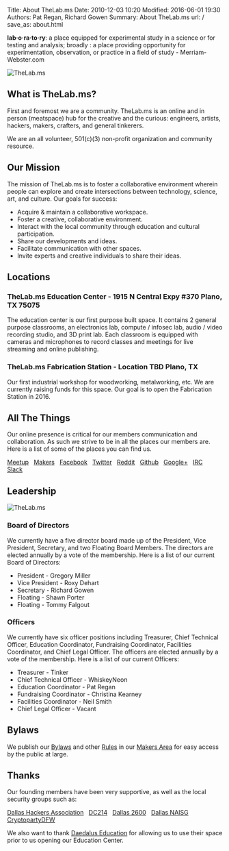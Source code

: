 Title: About TheLab.ms
Date: 2010-12-03 10:20
Modified: 2016-06-01 19:30
Authors: Pat Regan, Richard Gowen
Summary: About TheLab.ms
url: /
save_as: about.html

**lab·o·ra·to·ry**: a place equipped for experimental study in a science or for testing and analysis;  broadly : a place providing opportunity for experimentation, observation, or practice in a field of study - Merriam-Webster.com

![TheLab.ms]({filename}/images/TheLab-Founders.jpg)

## What is TheLab.ms?

First and foremost we are a community. TheLab.ms is an online and in person (meatspace) hub for the creative and the curious: engineers, artists, hackers, makers, crafters, and general tinkerers.

We are an all volunteer, 501(c)(3) non-profit organization and community resource.

## Our Mission

The mission of TheLab.ms is to foster a collaborative environment wherein people can explore and create intersections between technology, science, art, and culture.
Our goals for success:

* Acquire & maintain a collaborative workspace.
* Foster a creative, collaborative environment.
* Interact with the local community through education and cultural participation.
* Share our developments and ideas.
* Facilitate communication with other spaces.
* Invite experts and creative individuals to share their ideas.

## Locations

### TheLab.ms Education Center - 1915 N Central Expy #370 Plano, TX 75075

The education center is our first purpose built space.  It contains 2 general purpose classrooms, an electronics lab, compute / infosec lab, audio / video recording studio, and 3D print lab.
Each classroom is equipped with cameras and microphones to record classes and meetings for live streaming and online publishing.

### TheLab.ms Fabrication Station - Location TBD Plano, TX

Our first industrial workshop for woodworking, metalworking, etc.  We are currently raising funds for this space.  Our goal is to open the Fabrication Station in 2016.

## All The Things

Our online presence is critical for our members communication and collaboration.  As such we strive to be in all the places our members are.  Here is a list of some of the places you can find us.

[Meetup](https://www.meetup.com/TheLab-ms/) &nbsp;
[Makers](/makers/) &nbsp;
[Facebook](https://www.facebook.com/thelabms) &nbsp;
[Twitter](https://twitter.com/TheLab_ms) &nbsp;
[Reddit](http://www.reddit.com/r/TheLab_ms/) &nbsp;
[Github](https://github.com/TheLab-ms) &nbsp;
[Google+](https://plus.google.com/+TheLabMs/) &nbsp;
[IRC](https://kiwiirc.com/client/irc.freenode.org/?nick=TheLabGuest|?&theme=cli#thelab.ms) &nbsp;
[Slack](https://thelab.slack.com)

## Leadership

![TheLab.ms]({filename}/images/TheLab-Leadership.jpg)

### Board of Directors

We currently have a five director board made up of the President, Vice President, Secretary, and two Floating Board Members.
The directors are elected annually by a vote of the membership.
Here is a list of our current Board of Directors:

* President - Gregory Miller
* Vice President - Roxy Dehart
* Secretary - Richard Gowen
* Floating - Shawn Porter
* Floating - Tommy Falgout

### Officers

We currently have six officer positions including Treasurer, Chief Technical Officer, Education Coordinator, Fundraising Coordinator, Facilities Coordinator, and Chief Legal Officer. 
The officers are elected annually by a vote of the membership.
Here is a list of our current Officers:

* Treasurer - Tinker
* Chief Technical Officer - WhiskeyNeon
* Education Coordinator - Pat Regan
* Fundraising Coordinator - Christina Kearney
* Facilities Coordinator - Neil Smith
* Chief Legal Officer - Vacant


## Bylaws

We publish our [Bylaws](/makers/Bylaws.html) and other [Rules](/makers/Rules.html) in our [Makers Area](/makers) for easy access by the public at large.


## Thanks

Our founding members have been very supportive, as well as the local security groups such as:

[Dallas Hackers Association](http://www.meetup.com/Dallas-Hackers-Association) &nbsp;
[DC214](http://www.dc214.org/) &nbsp;
[Dallas 2600](http://www.tx2600.info/) &nbsp;
[Dallas NAISG](https://thelab.ms/dallas.naisg.org) &nbsp;
[CryptopartyDFW](http://www.wtftacos.com/) &nbsp;

We also want to thank [Daedalus Education](http://daedaluseducation.com/) for allowing us to use their space prior to us opening our Education Center.



